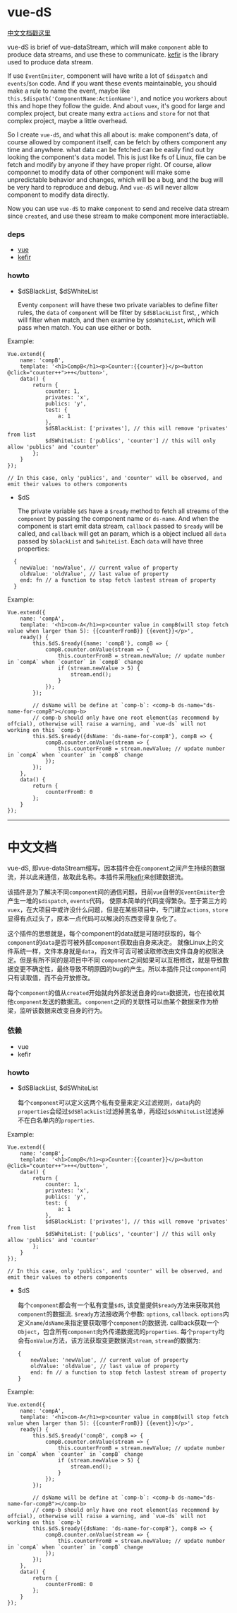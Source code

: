 # vue-dS
[中文文档戳这里](#中文文档)

vue-dS is brief of vue-dataStream, which will make `component` able to produce data streams, and use these to communicate. 
[kefir](https://rpominov.github.io/kefir) is the library used to produce data stream.

If use `EventEmiiter`, component will have write a lot of `$dispatch` and `events`/`$on` code. And if you want these events maintainable, you should
make a rule to name the event, maybe like `this.$dispath('ComponentName:ActionName')`, and notice you workers about this and hope they follow the guide.
And about `vuex`, it's good for large and complex project, but create many extra `actions` and `store` for not that complex project, maybe a little overhead.

So I create `vue-dS`, and what this all about is: make component's data, of course allowed by component itself, can be fetch by others component any time and anywhere.
what data can be fetched can be easily find out by looking the component's `data` model. This is just like fs of Linux, file can be fetch and modify by anyone if they 
have proper right. Of course, allow componnet to modify data of other component will make some unpredictable behavior and changes, which will be a bug, and the bug will
be very hard to reproduce and debug. And `vue-dS` will never allow component to modify data directly. 


Now you can use `vue-dS` to make `component` to send and receive data stream since `created`, and use these stream to make component more interactiable.

### deps

- [vue](vuejs.org)
- [kefir](https://rpominov.github.io/kefir)

### howto

- $dSBlackList, $dSWhiteList

  Eventy `component` will have these two private variables to define filter rules, the `data` of `component` will be filter by `$dSBlackList` first,
  , which will filter when match, and then examine by `$dsWhiteList`, which will pass when match. You can use either or both.

Example:

    Vue.extend({
        name: 'compB',
        template: '<h1>CompB</h1><p>Counter:{{counter}}</p><button @click="counter++">++</button>',
        data() {
            return {
                counter: 1,
                privates: 'x',
                publics: 'y',
                test: {
                    a: 1
                },
                $dSBlackList: ['privates'], // this will remove 'privates' from list
                $dSWhiteList: ['publics', 'counter'] // this will only allow 'publics' and 'counter'
            };
        }
    }); 

    // In this case, only 'publics', and 'counter' will be observed, and emit their values to others components

- $dS

    The private variable `$dS` have a `$ready` method to fetch all streams of the `component` by passing the component name or `ds-name`. And when the
    component is start emit data stream, `callback` passed to `$ready` will be called,   and `callback` will get an param, which is a object
    inclued all `data` passed by `$blackList` and `$whiteList`. Each `data` will have three properties:

```
  {
    newValue: 'newValue', // current value of property
    oldValue: 'oldValue', // last value of property
    end: fn // a function to stop fetch lastest stream of property
  }
```

Example:

    Vue.extend({
        name: 'compA',
        template: '<h1>com-A</h1><p>counter value in compB(will stop fetch value when larger than 5): {{counterFromB}} {{event}}</p>',
        ready() {
            this.$dS.$ready({name: 'compB'}, compB => {
                compB.counter.onValue(stream => {
                    this.counterFromB = stream.newValue; // update number in `compA` when `counter` in `compB` change
                    if (stream.newValue > 5) {
                        stream.end();
                    }
                });
            });

            // dsName will be define at `comp-b`: <comp-b ds-name="ds-name-for-compB"></comp-b>
            // comp-b should only have one root element(as recommend by offcial), otherwise will raise a warning, and `vue-ds` will not working on this `comp-b`
            this.$dS.$ready({dsName: 'ds-name-for-compB'}, compB => {
                compB.counter.onValue(stream => {
                    this.counterFromB = stream.newValue; // update number in `compA` when `counter` in `compB` change
                });
            });
        },
        data() {
            return {
                counterFromB: 0
            };
        }
    });

---

# 中文文档

vue-dS, 即vue-dataStream缩写。因本插件会在`component`之间产生持续的数据流，并以此来通信，故取此名称。本插件采用[kefir](https://rpominov.github.io/kefir)来创建数据流。

该插件是为了解决不同`component`间的通信问题，目前`vue`自带的`EventEmiiter`会产生一堆的`$dispatch`, `events`代码，
使原本简单的代码变得繁杂。至于第三方的`vuex`，在大项目中或许没什么问题，但是在某些项目中，专门建立`actions`,
`store`显得有点过头了，原本一点代码可以解决的东西变得复杂化了。

这个插件的思想就是，每个component的data就是可随时获取的，每个`component`的`data`是否可被外部`component`获取由自身来决定。
就像Linux上的文件系统一样，文件本身就是`data`，而文件可否可被读取修改由文件自身的权限决定。但是有所不同的是项目中不同
`component`之间如果可以互相修改，就是导致数据变更不确定性，最终导致不明原因的bug的产生。所以本插件只让`component`间只有读取值，而不会开放修改。

每个`component`的值从`created`开始就向外部发送自身的`data`数据流，也在接收其他`component`发送的数据流。`component`之间的关联性可以由某个数据来作为桥梁，监听该数据来改变自身的行为。


### 依赖

- vue
- kefir

### howto

- $dSBlackList, $dSWhiteList

  每个`component`可以定义这两个私有变量来定义过滤规则，`data`内的`properties`会经过`$dSBlackList`过滤掉黑名单，再经过`$dsWhiteList`过滤掉不在白名单内的`properties`.

Example:

    Vue.extend({
        name: 'compB',
        template: '<h1>CompB</h1><p>Counter:{{counter}}</p><button @click="counter++">++</button>',
        data() {
            return {
                counter: 1,
                privates: 'x',
                publics: 'y',
                test: {
                    a: 1
                },
                $dSBlackList: ['privates'], // this will remove 'privates' from list
                $dSWhiteList: ['publics', 'counter'] // this will only allow 'publics' and 'counter'
            };
        }
    }); 

    // In this case, only 'publics', and 'counter' will be observed, and emit their values to others components

- $dS

    每个`component`都会有一个私有变量`$dS`, 该变量提供`$ready`方法来获取其他`component`的数据流.
    `$ready`方法接收两个参数: `options`, `callback`. `options`内定义`name`/`dsName`来指定要获取哪个`component`的数据流.
    callback获取一个`Object`，包含所有`component`向外传递数据流的`properties`.
    每个`property`均会有`onValue`方法，该方法获取变更数据流`stream`, `stream`的数据为:
    ```
    {
        newValue: 'newValue', // current value of property
        oldValue: 'oldValue', // last value of property
        end: fn // a function to stop fetch lastest stream of property
    }
    ```

Example:

    Vue.extend({
        name: 'compA',
        template: '<h1>com-A</h1><p>counter value in compB(will stop fetch value when larger than 5): {{counterFromB}} {{event}}</p>',
        ready() {
            this.$dS.$ready('compB', compB => {
                compB.counter.onValue(stream => {
                    this.counterFromB = stream.newValue; // update number in `compA` when `counter` in `compB` change
                    if (stream.newValue > 5) {
                        stream.end();
                    }
                });
            });

            // dsName will be define at `comp-b`: <comp-b ds-name="ds-name-for-compB"></comp-b>
            // comp-b should only have one root element(as recommend by offcial), otherwise will raise a warning, and `vue-ds` will not working on this `comp-b`
            this.$dS.$ready({dsName: 'ds-name-for-compB'}, compB => {
                compB.counter.onValue(stream => {
                    this.counterFromB = stream.newValue; // update number in `compA` when `counter` in `compB` change
                });
            });
        },
        data() {
            return {
                counterFromB: 0
            };
        }
    });

